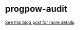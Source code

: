 # progpow-audit

[See this blog post for more details](https://medium.com/ethereum-cat-herders/progpow-audit-goals-expectations-75bb902a1f01).
